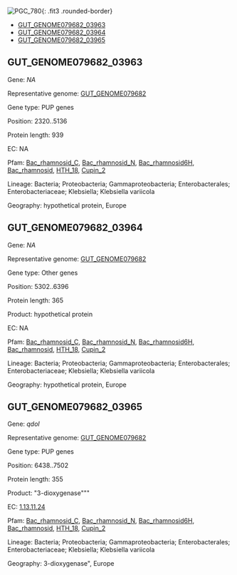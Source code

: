 ![PGC_780](../static/images/Clusters_figure/PGC_780.jpg){: .fit3 .rounded-border}

<ul id="myTab" class="nav nav-tabs">
  <li class="active">
        <a href="#tab1" data-toggle="tab">GUT_GENOME079682_03963</a>
  </li>
<li><a href="#tab2" data-toggle="tab">GUT_GENOME079682_03964</a></li>
<li><a href="#tab3" data-toggle="tab">GUT_GENOME079682_03965</a></li>
</ul>

<div id="myTabContent" class="tab-content">
  <div class="tab-pane fade in active" id="tab1">

<h2 id="GUT_GENOME079682_03963">GUT_GENOME079682_03963</h2>
<p>Gene: <em>NA</em>
<p>Representative genome: <a href="https://www.ebi.ac.uk/metagenomics/genomes/MGYG-HGUT-02511">GUT_GENOME079682</a></p>
<p>Gene type: PUP genes</p>
<p>Position: 2320..5136</p>
<p>Protein length: 939</p>
<p>EC: NA</p>
<p>Pfam: <a href="http://pfam.xfam.org/family/Bac_rhamnosid_C">Bac_rhamnosid_C</a>, <a href="http://pfam.xfam.org/family/Bac_rhamnosid_N">Bac_rhamnosid_N</a>, <a href="http://pfam.xfam.org/family/Bac_rhamnosid6H">Bac_rhamnosid6H</a>, <a href="http://pfam.xfam.org/family/Bac_rhamnosid">Bac_rhamnosid</a>, <a href="http://pfam.xfam.org/family/HTH_18">HTH_18</a>, <a href="http://pfam.xfam.org/family/Cupin_2">Cupin_2</a></p>
<p>Lineage: Bacteria; Proteobacteria; Gammaproteobacteria; Enterobacterales; Enterobacteriaceae; Klebsiella; Klebsiella variicola</p>
<p>Geography: hypothetical protein, Europe</p>
  </div>

  <div class="tab-pane fade" id="tab2">

<h2 id="GUT_GENOME079682_03964">GUT_GENOME079682_03964</h2>
<p>Gene: <em>NA</em></p>
<p>Representative genome: <a href="https://www.ebi.ac.uk/metagenomics/genomes/MGYG-HGUT-02511">GUT_GENOME079682</a></p>
<p>Gene type: Other genes</p>
<p>Position: 5302..6396</p>
<p>Protein length: 365</p>
<p>Product: hypothetical protein</p>
<p>EC: NA</p>
<p>Pfam: <a href="http://pfam.xfam.org/family/Bac_rhamnosid_C">Bac_rhamnosid_C</a>, <a href="http://pfam.xfam.org/family/Bac_rhamnosid_N">Bac_rhamnosid_N</a>, <a href="http://pfam.xfam.org/family/Bac_rhamnosid6H">Bac_rhamnosid6H</a>, <a href="http://pfam.xfam.org/family/Bac_rhamnosid">Bac_rhamnosid</a>, <a href="http://pfam.xfam.org/family/HTH_18">HTH_18</a>, <a href="http://pfam.xfam.org/family/Cupin_2">Cupin_2</a></p>
<p>Lineage: Bacteria; Proteobacteria; Gammaproteobacteria; Enterobacterales; Enterobacteriaceae; Klebsiella; Klebsiella variicola</p>
<p>Geography: hypothetical protein, Europe</p>

  </div>
  <div class="tab-pane fade" id="tab3">

<h2 id="GUT_GENOME079682_03965">GUT_GENOME079682_03965</h2>
<p>Gene: <em>qdoI</em></p>
<p>Representative genome: <a href="https://www.ebi.ac.uk/metagenomics/genomes/MGYG-HGUT-02511">GUT_GENOME079682</a></p>
<p>Gene type: PUP genes</p>
<p>Position: 6438..7502</p>
<p>Protein length: 355</p>
<p>Product: "3-dioxygenase"""</p>
<p>EC: <a href="https://www.brenda-enzymes.org/enzyme.php?ecno=1.13.11.24">1.13.11.24</a></p>
<p>Pfam: <a href="http://pfam.xfam.org/family/Bac_rhamnosid_C">Bac_rhamnosid_C</a>, <a href="http://pfam.xfam.org/family/Bac_rhamnosid_N">Bac_rhamnosid_N</a>, <a href="http://pfam.xfam.org/family/Bac_rhamnosid6H">Bac_rhamnosid6H</a>, <a href="http://pfam.xfam.org/family/Bac_rhamnosid">Bac_rhamnosid</a>, <a href="http://pfam.xfam.org/family/HTH_18">HTH_18</a>, <a href="http://pfam.xfam.org/family/Cupin_2">Cupin_2</a></p>
<p>Lineage: Bacteria; Proteobacteria; Gammaproteobacteria; Enterobacterales; Enterobacteriaceae; Klebsiella; Klebsiella variicola</p>
<p>Geography: 3-dioxygenase", Europe</p>

  </div>
</div>
